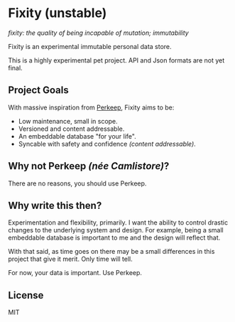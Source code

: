 
# Fixity (unstable)

_fixity: the quality of being incapable of mutation; immutability_

Fixity is an experimental immutable personal data store.

This is a highly experimental pet project. API and Json formats are not
yet final.


## Project Goals

With massive inspiration from [Perkeep](https://perkeep.org),
Fixity aims to be:

- Low maintenance, small in scope.
- Versioned and content addressable.
- An embeddable database "for your life".
- Syncable with safety and confidence _(content addressable)_.


## Why not Perkeep _(née Camlistore)_?

There are no reasons, you should use Perkeep.


## Why write this then?

Experimentation and flexibility, primarily. I want the ability
to control drastic changes to the underlying system and design.
For example, being a small embeddable database is important
to me and the design will reflect that.

With that said, as time goes on there may be a small differences
in this project that give it merit. Only time will tell.

For now, your data is important. Use Perkeep.


## License

MIT
